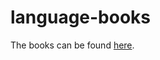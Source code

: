 # language-books
The books can be found [here](https://www.dropbox.com/sh/rkjqbsq4w0o9drr/AABVhc3Le7vEIXwLhIJZS_Rsa?dl=0).

